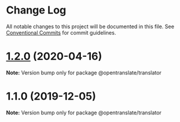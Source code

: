 # Change Log

All notable changes to this project will be documented in this file.
See [Conventional Commits](https://conventionalcommits.org) for commit guidelines.

# [1.2.0](https://github.com/OpenTranslate/OpenTranslate/compare/v1.1.2...v1.2.0) (2020-04-16)

**Note:** Version bump only for package @opentranslate/translator





# 1.1.0 (2019-12-05)

**Note:** Version bump only for package @opentranslate/translator

